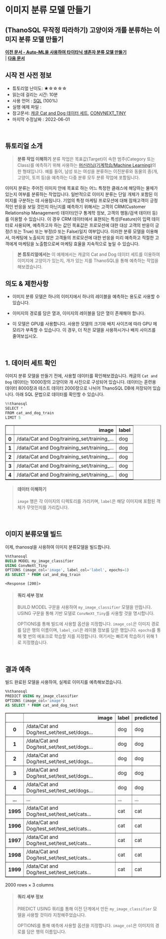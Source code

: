 # 이미지 분류 모델 만들기

## (ThanoSQL 무작정 따라하기) 고양이와 개를 분류하는 이미지 분류 모델 만들기

**[이전 문서 - Auto-ML을 사용하여 타이타닉 생존자 분류 모델 만들기](https://docs.thanosql.ai/tutorials/thanosql_ml/tabular/classification/automl_classification/)** <br>| **[다음 문서 ]()**

## 시작 전 사전 정보

- 튜토리얼 난이도: ★☆☆☆☆
- 읽는데 걸리는 시간: 10분
- 사용 언어 : [SQL](https://ko.wikipedia.org/wiki/SQL) (100%)
- 실행 예제 파일 : 
- 참고문서: [캐글 Cat and Dog 데이터 세트](https://www.kaggle.com/datasets/tongpython/cat-and-dog), [CONVNEXT_TINY](https://pytorch.org/vision/main/models/generated/torchvision.models.convnext_tiny.html)
- 마지막 수정날짜 : 2022-06-01

<br>

## 튜토리얼 소개
> __분류 작업 이해하기__
> 분류 작업은 목표값(Target)이 속한 범주(Category 또는 Class)를 예측하기 위해 사용하는 [머신러닝(기계학습/Machine Learning)](https://ko.wikipedia.org/wiki/%EA%B8%B0%EA%B3%84_%ED%95%99%EC%8A%B5)의 한 형태입니다. 예를 들어, 남성 또는 여성을 분류하는 이진분류와 동물의 종(개, 고양이, 토끼 등)을 예측하는 다중 분류 모두 분류 작업에 포함됩니다.

이미지 분류는 주어진 이미지 안에 목표로 하는 어느 특정한 클래스에 해당하는 물체가 있는지 여부를 분류하는 작업입니다. 일반적으로 이미지 분류는 단일 개체가 포함된 이미지를 구분하는 데 사용됩니다.
기업의 특정 마케팅 프로모션에 대해 잠재고객이 긍정적인 반응을 보일 것인지 아닌지를 예측하기 위해서는 고객의 CRM(Customer Relationship Management) 데이터(인구 통계학 정보, 고객의 행동/검색 데이터 등)를 이용할 수 있습니다. 이 경우 CRM 데이터에서 표현되는 특성(Feature)이 입력 데이터로 사용되며, 예측하고자 하는 값인 목표값은 프로모션에 대한 대상 고객의 반응이 긍정(1 또는 True) 또는 부정(0 또는 False)일지 여부입니다. 이러한 분류 모델을 이용해서, 마케팅에 노출되지 않은 고객들의 프로모션에 대한 반응을 미리 예측하고 적절한 고객에게 마케팅을 노출함으로써 마케팅 효율을 지속적으로 높일 수 있습니다.


> __본 튜토리얼에서는__
> 이 예제에서는 캐글의 Cat and Dog 데이터 세트를 이용하여 이미지에 고양이가 있는지, 개가 있는 지를 ThanoSQL을 통해 예측하는 작업을 해보겠습니다.

## 의도 & 제한사항

- 이미지 분류 모델은 하나의 이미지에서 하나의 레이블을 예측하는 용도로 사용할 수 있습니다.

- 이미지의 경로를 담은 열과, 이미지의 레이블을 담은 열이 존재해야 합니다.

- 이 모델은 GPU를 사용합니다. 사용한 모델의 크기와 배치 사이즈에 따라 GPU 메모리가 부족할 수 있습니다. 이 경우, 더 작은 모델을 사용하시거나 배치 사이즈를 줄여보십시오.

<br>

## 1. 데이터 세트 확인

이미지 분류 모델을 만들기 전에, 사용할 데이터를 확인해보겠습니다. 캐글의 `Cat and Dog` 데이터는 10000장의 고양이와 개 사진으로 구성되어 있습니다. 데이터는 훈련용 데이터 8000장과 테스트 데이터 2000장으로 나뉘어 ThanoSQL DB에 저장되어 있습니다. 아래 SQL 문법으로 데이터를 확인할 수 있습니다.

```python
%%thanosql
SELECT * 
FROM cat_and_dog_train 
LIMIT 5
```

<div>
<table border="1" class="dataframe">
  <thead>
    <tr style="text-align: right;">
      <th></th>
      <th>image</th>
      <th>label</th>
    </tr>
  </thead>
  <tbody>
    <tr>
      <th>0</th>
      <td>/data/Cat and Dog/training_set/training_...</td>
      <td>dog</td>
    </tr>
    <tr>
      <th>1</th>
      <td>/data/Cat and Dog/training_set/training_...</td>
      <td>dog</td>
    </tr>
    <tr>
      <th>2</th>
      <td>/data/Cat and Dog/training_set/training_...</td>
      <td>dog</td>
    </tr>
    <tr>
      <th>3</th>
      <td>/data/Cat and Dog/training_set/training_...</td>
      <td>dog</td>
    </tr>
    <tr>
      <th>4</th>
      <td>/data/Cat and Dog/training_set/training_...</td>
      <td>dog</td>
    </tr>
  </tbody>
</table>
</div>

> #### 데이터 이해하기
> 
> `image` 행은 각 이미지의 디렉토리를 가리키며, `label`은 해당 이미지에 포함된 객체가 무엇인지를 가리킵니다.

<br>

## 이미지 분류모델 빌드

이제, thanosql을 사용하여 이미지 분류모델을 빌드합니다.

```sql
%%thanosql
BUILD MODEL my_image_classifier
USING ConvNeXt_Tiny
OPTIONS (image_col='image', label_col='label', epochs=1)
AS SELECT * FROM cat_and_dog_train
```

    <Response [200]>

> #### 쿼리 세부 정보
> 
> BUILD MODEL 구문을 사용하여 `my_image_classifier` 모델을 만듭니다. USING 구문을 통해 기반 모델로 `ConvNeXt_Tiny`를 사용할 것을 명시합니다.
> 
> OPTIONS를 통해 빌드에 사용할 옵션을 지정합니다. `image_col`은 이미지 경로를 담은 행의 이름이며, `label_col`은 레이블 정보를 담은 행입니다. `epochs`를 통해 몇 번의 에포크로 학습할 지를 지정합니다. 여기서는 빠르게 학습하기 위해 1로 지정했습니다.

<br>

## 결과 예측

빌드 완료된 모델을 사용하여, 실제로 이미지를 예측해보겠습니다.

```sql
%%thanosql
PREDICT USING my_image_classifier
OPTIONS (image_col='image')
AS SELECT * FROM cat_and_dog_test
```

<div>
<table border="1" class="dataframe">
  <thead>
    <tr style="text-align: right;">
      <th></th>
      <th>image</th>
      <th>label</th>
      <th>predicted</th>
    </tr>
  </thead>
  <tbody>
    <tr>
      <th>0</th>
      <td>/data/Cat and Dog/test_set/test_set/dogs...</td>
      <td>dog</td>
      <td>dog</td>
    </tr>
    <tr>
      <th>1</th>
      <td>/data/Cat and Dog/test_set/test_set/dogs...</td>
      <td>dog</td>
      <td>dog</td>
    </tr>
    <tr>
      <th>2</th>
      <td>/data/Cat and Dog/test_set/test_set/dogs...</td>
      <td>dog</td>
      <td>dog</td>
    </tr>
    <tr>
      <th>3</th>
      <td>/data/Cat and Dog/test_set/test_set/dogs...</td>
      <td>dog</td>
      <td>dog</td>
    </tr>
    <tr>
      <th>4</th>
      <td>/data/Cat and Dog/test_set/test_set/dogs...</td>
      <td>dog</td>
      <td>dog</td>
    </tr>
    <tr>
      <th>...</th>
      <td>...</td>
      <td>...</td>
      <td>...</td>
    </tr>
    <tr>
      <th>1995</th>
      <td>/data/Cat and Dog/test_set/test_set/cats...</td>
      <td>cat</td>
      <td>cat</td>
    </tr>
    <tr>
      <th>1996</th>
      <td>/data/Cat and Dog/test_set/test_set/cats...</td>
      <td>cat</td>
      <td>cat</td>
    </tr>
    <tr>
      <th>1997</th>
      <td>/data/Cat and Dog/test_set/test_set/cats...</td>
      <td>cat</td>
      <td>cat</td>
    </tr>
    <tr>
      <th>1998</th>
      <td>/data/Cat and Dog/test_set/test_set/cats...</td>
      <td>cat</td>
      <td>cat</td>
    </tr>
    <tr>
      <th>1999</th>
      <td>/data/Cat and Dog/test_set/test_set/cats...</td>
      <td>cat</td>
      <td>cat</td>
    </tr>
  </tbody>
</table>
<p>2000 rows × 3 columns</p>
</div>

> #### 쿼리 세부 정보
> 
> PREDICT USING 쿼리를 통해 이전 단계에서 만든 `my_image_classifier` 모델을 사용할 것이라 지정해주었습니다.
> 
> OPTIONS를 통해 예측에 사용할 옵션을 지정합니다. `image_col`은 이미지의 경로를 담은 행의 이름입니다.
